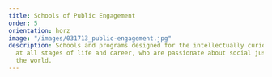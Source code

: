 ```yaml
---
title: Schools of Public Engagement
order: 5
orientation: horz
image: "/images/031713_public-engagement.jpg"
description: Schools and programs designed for the intellectually curious and creative,
  at all stages of life and career, who are passionate about social justice around
  the world.
---
```

